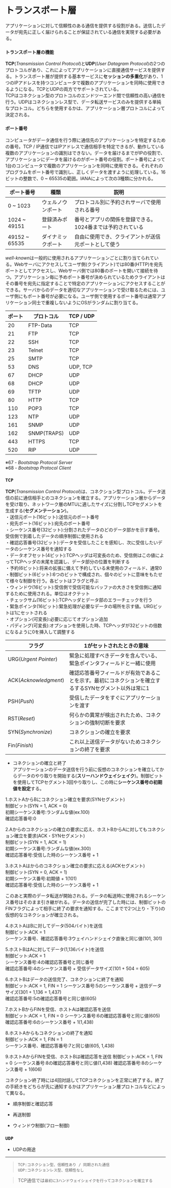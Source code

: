 # トランスポート層
アプリケーションに対して信頼性のある通信を提供する役割がある。送信したデータが宛先に正しく届けられることが保証されている通信を実現する必要がある。

### `トランスポート層の機能`
**TCP**(*Transmission Control Protocol*)と**UDP**(*User Datagram Protocol*)の2つのプロトコルがあり、これによってアプリケーションに直接通信サービスを提供する。トランスポート層が提供する基本サービスに**セッションの多重化**があり、1つのIPアドレスを持つコンピュータで複数のアプリケーションを同時に使用できるようになる。TCPとUDPの両方でサポートされている。  
TCPはコネクション型のプロトコルのエンドツーエンド間で信頼性の高い通信を行う。UDPはコネクションレス型で、データ転送サービスのみを提供する単純なプロトコル。どちらを使用するかは、アプリケーション層プロトコルによって決定される。

### `ポート番号`
コンピュータがデータ通信を行う際に通信先のアプリケーションを特定するための番号。TCP / IP通信ではIPアドレスで通信相手を特定できるが、動作している複数のアプリケーションの識別はできない。データを届けるまでがIPの役割で、アプリケーションにデータを届けるのがポート番号の役割。ポート番号によって1台のコンピュータで複数のアプリケーションを同時に使用できる。それぞれのプログラムをポート番号で識別し、正しくデータを渡すように処理している。16ビットの整数で、0 ~ 65535の範囲。IANAによって次の3種類に分かれる。

|ポート番号     |種類            |説明                                            |
|-------------|---------------|------------------------------------------------|
|0 ~ 1023     |ウェルノウンポート|プロトコル別に予約されサーバで使用される番号            |
|1024 ~ 49151 |登録済みポート   |番号とアプリの関係を登録できる。1024番までは予約されている|
|49152 ~ 65535|ダイナミックポート|自由に使用でき、クライアントが送信元ポートとして使う     |

*well-known*は一般的に使用されるアプリケーションごとに割り当てられている。Webサーバにアクセスしてユーザ側(クライアント)では80番(HTTP)を宛先ポートとしてアクセスし、Webサーバ側では80番のポートを開いて接続を待つ。アプリケーション毎に予めポート番号が決められているためクライアントはその番号を宛先に指定することで特定のアプリケーションにアクセスすることができる。サーバからのデータを適切なアプリケーションで受け取るためには、ユーザ側にもポート番号が必要になる。ユーザ側で使用するポート番号は通常アプリケーション同士で重複しないようにOSがランダムに割り当てる。

|ポート|プロトコル   |TCP / UDP|
|-----|-----------|----------|
|20   |FTP-Data   |TCP       |
|21   |FTP        |TCP       |
|22   |SSH        |TCP       |
|23   |Telnet     |TCP       |
|25   |SMTP       |TCP       |
|53   |DNS        |UDP, TCP  |
|67   |DHCP       |UDP       |
|68   |DHCP       |UDP       |
|69   |TFTP       |UDP       |
|80   |HTTP       |TCP       |
|110  |POP3       |TCP       |
|123  |NTP        |UDP       |
|161  |SNMP       |UDP       |
|162  |SNMP(TRAPS)|UDP       |
|443  |HTTPS      |TCP       |
|520  |RIP        |UDP       |

※67 - *Bootstrap Protocol Server*  
※68 - *Bootstrap Protocol Client*

### `TCP`
**TCP**(*Transmission Control Protocol*)は、コネクション型プロトコル。データ送信の前に通信相手とのコネクションを確立する。アプリケーション層からデータを受け取り、ネットワーク層のMTUに適したサイズに分割しTCPセグメントを生成する(**セグメンテーション**)。  
・送信元ポート(16ビット):送信元のポート番号  
・宛先ポート(16ビット):宛先のポート番号  
・シーケンス番号(32ビット):分割されたデータのどのデータ部かを示す番号。受信側で到着したデータの順序制御に使用される  
・確認応答番号(32ビット):データを受信したことを感知し、次に受信したいデータのシーケンス番号を通知する  
・データオフセット(4ビット):TCPヘッダは可変長のため、受信側はこの値によってTCPヘッダの末尾を認識し、データ部分の位置を判断する  
・予約(6ビット):将来の拡張に備えて予約している未使用のフィールド、通常0  
・制御ビット(6ビット):6つのビットで構成され、個々のビットに意味をもたせて様々な制御を行う。各ビットはフラグと呼ぶ  
・ウィンドウ(16ビット):受信側で受信可能なバッファの大きさを受信側に通知するために使用される。単位はオクテット  
・チェックサム(16ビット):TCPヘッダとデータ部のエラーチェックを行う  
・緊急ポインタ(16ビット):緊急処理が必要なデータの場所を示す値。URGビットは1にセットされる  
・オプション(可変長):必要に応じてオプション追加  
・パディング(可変長):オプションを使用した時、TCPヘッダが32ビットの倍数になるように0を挿入して調整する  

|フラグ                |1がセットされたときの意味                                                                |
|---------------------|-------------------------------------------------------------------------------------|
|URG(*Urgent Pointer*)|緊急に処理すべきデータを含んでいる、緊急ポインタフィールドと一緒に使用                           |
|ACK(*Acknowledgment*)|確認応答番号フィールドが有効であることを示す。最初にコネクションを確立するするSYNセグメント以外は常に1|
|PSH(*Push*)          |受信したデータをすぐにアプリケーションを渡す                                                 |
|RST(*Reset*)         |何らかの異常が検出されたため、コネクションの強制切断を要求                                      |
|SYN(*Synchronize*)   |コネクションの確立を要求                                                                  |
|Fin(*Finish*)        |これ以上送信データがないためコネクションの終了を要求                                           |

- コネクションの確立と終了  
アプリケーションのデータ送信を行う前に仮想のコネクションを確立してからデータのやり取りを開始する(**スリーハンドウェイシェイク**)。制御ビットを使用してTCPセグメント3回やり取りし、この時に**シーケンス番号の初期値を設定**する。

1.ホストAからBにコネクション確立を要求(SYNセグメント)  
制御ビット(SYN = 1, ACK = 0)  
初期シーケンス番号:ランダムな値(ex.100)  
確認応答番号:0

2.Aからのコネクションの確立の要求に応え、ホストBからAに対してもコネクション確立を要求(ACK・SYNセグメント)  
制御ビット(SYN = 1, ACK = 1)  
初期シーケンス番号:ランダムな値(ex.300)  
確認応答番号:受信した時のシーケンス番号 + 1

3.ホストAはからのコネクション確立の要求に応える(ACKセグメント)  
制御ビット(SYN = 0, ACK = 1)  
初期シーケンス番号:初期値 + 1(101)  
確認応答番号:受信した時のシーケンス番号 + 1

このあと実際のデータ転送が開始される。データの転送時に使用されるシーケンス番号はそのまま引き継がれる。データの送信が完了した時には、制御ビットのFINフラグによって相手に終了の要求を通知する。ここまでで2つ(上り・下り)の仮想的なコネクションが確立される。

4.ホストAはBに対してデータ(504バイト)を送信  
制御ビット:ACK = 1  
シーケンス番号、確認応答番号:3ウェイハンドシェイク直後と同じ値(101, 301)

5.ホストBはAに対してデータ(1,136バイト)を送信  
制御ビット:ACK = 1  
シーケンス番号:4の確認応答番号と同じ番号  
確認応答番号:4のシーケンス番号 + 受信データサイズ(101 + 504 = 605)

6.ホストBはデータの送信完了、コネクションに終了を通知  
制御ビット:ACK = 1, FIN = 1
シーケンス番号:5のシーケンス番号 + 送信データサイズ(301 + 1,136 = 1,437)  
確認応答番号:5の確認応答番号と同じ値(605)

7.ホストBからFINを受信、ホストAは確認応答を送信  
制御ビット:ACK = 1, FIN = 0
シーケンス番号:6の確認応答番号と同じ値(605)
確認応答番号:6のシーケンス番号 + 1(1,438)

8.ホストAからもコネクションの終了を通知  
制御ビット:ACK = 1, FIN = 1  
シーケンス番号、確認応答番号:7と同じ値(605, 1,438)

9.ホストAからFINを受信、ホストBは確認応答を送信
制御ビット:ACK = 1, FIN = 0
シーケンス番号:8の確認応答番号と同じ値(1,438)
確認応答番号:8のシーケンス番号 + 1(606)

コネクション終了時には4回対話してTCPコネクションを正常に終了する。終了の手続きをどちらが先に通知するかはアプリケーション層プロトコルなどによって異なる。

- 順序制御と確認応答

- 再送制御

- ウィンドウ制御(フロー制御)

### `UDP`
- UDPの用途

---
> `TCP:コネクション型、信頼性あり / 同期された通信`  
> `UDP:コネクションレス型、信頼性なし`

> TCP通信では`最初に3ハンドウェイシェイクを行ってコネクションを確立する`
